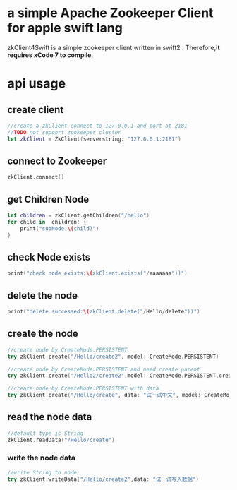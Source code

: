 # a simple Apache Zookeeper Client for apple swift lang

zkClient4Swift is a simple zookeeper client written in swift2 . Therefore,**it requires xCode 7 to compile**.



# api usage
## create client

```swift
//create a zkClient connect to 127.0.0.1 and port at 2181
//TODO not supoort zookeeper cluster
let zkClient = ZkClient(serverstring: "127.0.0.1:2181")
```

## connect to Zookeeper

```swift
zkClient.connect()
```

## get Children Node

```swift
let children = zkClient.getChildren("/hello")
for child in  children! {
    print("subNode:\(child)")
}
```

## check Node exists

```swift
print("check node exists:\(zkClient.exists("/aaaaaaa"))")
```

## delete the node

```swift
print("delete successed:\(zkClient.delete("/Hello/delete"))")
```

## create the node

```swift
//create node by CreateMode.PERSISTENT
try zkClient.create("/Hello/create2", model: CreateMode.PERSISTENT)

//create node by CreateMode.PERSISTENT and need create parent
try zkClient.create("/Hello2/create2",model: CreateMode.PERSISTENT,createParents:true)

//create node by CreateMode.PERSISTENT with data
try zkClient.create("/Hello/create", data: "试一试中文", model: CreateMode.PERSISTENT)
```

## read the node data

```swift
//default type is String
zkClient.readData("/Hello/create")
```
### write the node data

```swift
//write String to node
try zkClient.writeData("/Hello/create2",data: "试一试写入数据")
```

